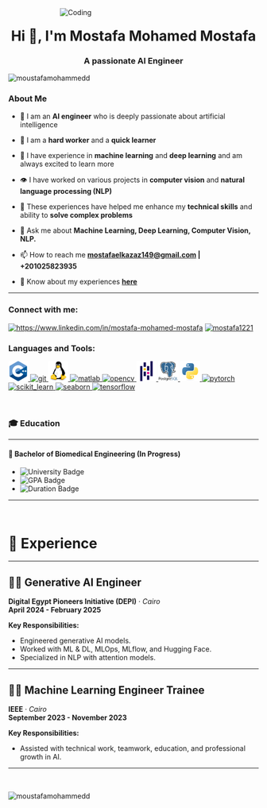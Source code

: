 <img align="right" alt="Coding" width="400" src="https://i.pinimg.com/originals/ee/ed/e2/eeede229147eb053fe863ef1cc7faf0b.gif" />


<h1 align="center">Hi 👋, I'm Mostafa Mohamed Mostafa</h1>
<h3 align="center">A passionate AI Engineer</h3>

<p align="left"> <img src="https://komarev.com/ghpvc/?username=moustafamohammedd&label=Profile%20views&color=0e75b6&style=flat" alt="moustafamohammedd" /> </p>

<h3 align="left">About Me</h3>

- 🔭 I am an **AI engineer** who is deeply passionate about artificial intelligence
- 💪 I am a **hard worker** and a **quick learner**
- 🤖 I have experience in **machine learning** and **deep learning** and am always excited to learn more
- 👁️ I have worked on various projects in **computer vision** and **natural language processing (NLP)**
- 🚀 These experiences have helped me enhance my **technical skills** and ability to **solve complex problems**
      
- 💬 Ask me about **Machine Learning, Deep Learning, Computer Vision, NLP.**

- 📫 How to reach me **mostafaelkazaz149@gmail.com | +201025823935**

- 📄 Know about my experiences [**here**](https://drive.google.com/file/d/1-hbr8M3JtaDVw1LtmAMn2zERtVAv3mC7/view?usp=sharing)
---
<h3 align="left">Connect with me:</h3>
<p align="left">
<a href="https://linkedin.com/in/https://www.linkedin.com/in/mostafa-mohamed-mostafa" target="blank"><img align="center" src="https://raw.githubusercontent.com/rahuldkjain/github-profile-readme-generator/master/src/images/icons/Social/linked-in-alt.svg" alt="https://www.linkedin.com/in/mostafa-mohamed-mostafa" height="30" width="40" /></a>
<a href="https://kaggle.com/mostafa1221" target="blank"><img align="center" src="https://raw.githubusercontent.com/rahuldkjain/github-profile-readme-generator/master/src/images/icons/Social/kaggle.svg" alt="mostafa1221" height="30" width="40" /></a>
</p>

<h3 align="left">Languages and Tools:</h3>
<p align="left"> <a href="https://www.w3schools.com/cpp/" target="_blank" rel="noreferrer"> <img src="https://raw.githubusercontent.com/devicons/devicon/master/icons/cplusplus/cplusplus-original.svg" alt="cplusplus" width="40" height="40"/> </a> <a href="https://git-scm.com/" target="_blank" rel="noreferrer"> <img src="https://www.vectorlogo.zone/logos/git-scm/git-scm-icon.svg" alt="git" width="40" height="40"/> </a> <a href="https://www.linux.org/" target="_blank" rel="noreferrer"> <img src="https://raw.githubusercontent.com/devicons/devicon/master/icons/linux/linux-original.svg" alt="linux" width="40" height="40"/> </a> <a href="https://www.mathworks.com/" target="_blank" rel="noreferrer"> <img src="https://upload.wikimedia.org/wikipedia/commons/2/21/Matlab_Logo.png" alt="matlab" width="40" height="40"/> </a> <a href="https://opencv.org/" target="_blank" rel="noreferrer"> <img src="https://www.vectorlogo.zone/logos/opencv/opencv-icon.svg" alt="opencv" width="40" height="40"/> </a> <a href="https://pandas.pydata.org/" target="_blank" rel="noreferrer"> <img src="https://raw.githubusercontent.com/devicons/devicon/2ae2a900d2f041da66e950e4d48052658d850630/icons/pandas/pandas-original.svg" alt="pandas" width="40" height="40"/> </a> <a href="https://www.postgresql.org" target="_blank" rel="noreferrer"> <img src="https://raw.githubusercontent.com/devicons/devicon/master/icons/postgresql/postgresql-original-wordmark.svg" alt="postgresql" width="40" height="40"/> </a> <a href="https://www.python.org" target="_blank" rel="noreferrer"> <img src="https://raw.githubusercontent.com/devicons/devicon/master/icons/python/python-original.svg" alt="python" width="40" height="40"/> </a> <a href="https://pytorch.org/" target="_blank" rel="noreferrer"> <img src="https://www.vectorlogo.zone/logos/pytorch/pytorch-icon.svg" alt="pytorch" width="40" height="40"/> </a> <a href="https://scikit-learn.org/" target="_blank" rel="noreferrer"> <img src="https://upload.wikimedia.org/wikipedia/commons/0/05/Scikit_learn_logo_small.svg" alt="scikit_learn" width="40" height="40"/> </a> <a href="https://seaborn.pydata.org/" target="_blank" rel="noreferrer"> <img src="https://seaborn.pydata.org/_images/logo-mark-lightbg.svg" alt="seaborn" width="40" height="40"/> </a> <a href="https://www.tensorflow.org" target="_blank" rel="noreferrer"> <img src="https://www.vectorlogo.zone/logos/tensorflow/tensorflow-icon.svg" alt="tensorflow" width="40" height="40"/> </a> </p>
<br>

### 🎓 Education

---

#### 🏫 **Bachelor of Biomedical Engineering (In Progress)**

- ![University Badge](https://img.shields.io/badge/Helwan_University-0055A4?style=flat&logo=university&logoColor=white)
- ![GPA Badge](https://img.shields.io/badge/GPA-91%25-brightgreen)
- ![Duration Badge](https://img.shields.io/badge/Duration-2020%20–%202025-yellow)

---

<br>

# 💼 Experience

---

## 🧑‍💻 Generative AI Engineer  
**Digital Egypt Pioneers Initiative (DEPI)** · *Cairo*  
**April 2024 - February 2025**

**Key Responsibilities:**
- Engineered generative AI models.
- Worked with ML & DL, MLOps, MLflow, and Hugging Face.
- Specialized in NLP with attention models.

---

## 🧑‍💻 Machine Learning Engineer Trainee  
**IEEE** · *Cairo*  
**September 2023 - November 2023**

**Key Responsibilities:**
- Assisted with technical work, teamwork, education, and professional growth in AI.

---

<br>

<p><img align="center" src="https://github-readme-stats.vercel.app/api/top-langs?username=moustafamohammedd&show_icons=true&locale=en&layout=compact" alt="moustafamohammedd" /></p>
